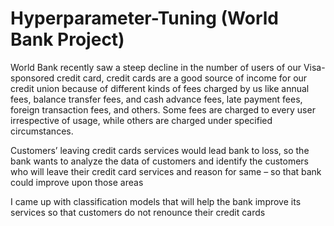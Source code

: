 # Hyperparameter-Tuning (World Bank Project)

World Bank recently saw a steep decline in the number of users of our Visa-sponsored credit card, credit cards are a good source of income for our credit union because of different kinds of fees charged by us like annual fees, balance transfer fees, and cash advance fees, late payment fees, foreign transaction fees, and others. Some fees are charged to every user irrespective of usage, while others are charged under specified circumstances.

Customers’ leaving credit cards services would lead bank to loss, so the bank wants to analyze the data of customers and identify the customers who will leave their credit card services and reason for same – so that bank could improve upon those areas

I came up with classification models that will help the bank improve its services so that customers do not renounce their credit cards
